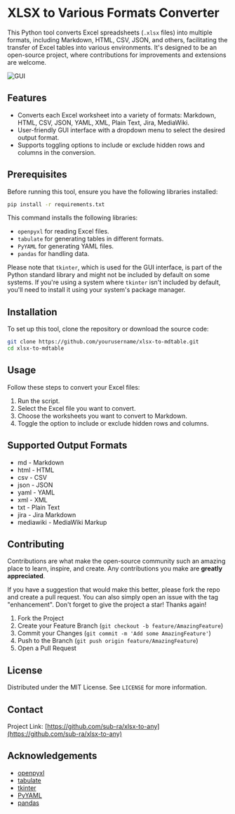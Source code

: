 # XLSX to Various Formats Converter

This Python tool converts Excel spreadsheets (`.xlsx` files) into multiple formats, including Markdown, HTML, CSV, JSON, and others, facilitating the transfer of Excel tables into various environments. It's designed to be an open-source project, where contributions for improvements and extensions are welcome.

![GUI](https://github.com/sub-ra/xlsx-to-any/assets/87712870/8f417c9c-d10e-4941-b3ae-4d4541b1e378)

## Features

- Converts each Excel worksheet into a variety of formats: Markdown, HTML, CSV, JSON, YAML, XML, Plain Text, Jira, MediaWiki.
- User-friendly GUI interface with a dropdown menu to select the desired output format.
- Supports toggling options to include or exclude hidden rows and columns in the conversion.

## Prerequisites

Before running this tool, ensure you have the following libraries installed:

```bash
pip install -r requirements.txt
```

This command installs the following libraries:

- `openpyxl` for reading Excel files.
- `tabulate` for generating tables in different formats.
- `PyYAML` for generating YAML files.
- `pandas` for handling data.

Please note that `tkinter`, which is used for the GUI interface, is part of the Python standard library and might not be included by default on some systems. If you're using a system where `tkinter` isn't included by default, you'll need to install it using your system's package manager.

## Installation

To set up this tool, clone the repository or download the source code:

```bash
git clone https://github.com/yourusername/xlsx-to-mdtable.git
cd xlsx-to-mdtable
```

## Usage

Follow these steps to convert your Excel files:

1. Run the script.
2. Select the Excel file you want to convert.
3. Choose the worksheets you want to convert to Markdown.
4. Toggle the option to include or exclude hidden rows and columns.

## Supported Output Formats
- md - Markdown
- html - HTML
- csv - CSV
- json - JSON
- yaml - YAML
- xml - XML
- txt - Plain Text
- jira - Jira Markdown
- mediawiki - MediaWiki Markup

## Contributing

Contributions are what make the open-source community such an amazing place to learn, inspire, and create. Any contributions you make are **greatly appreciated**.

If you have a suggestion that would make this better, please fork the repo and create a pull request. You can also simply open an issue with the tag "enhancement".
Don't forget to give the project a star! Thanks again!

1. Fork the Project
2. Create your Feature Branch (`git checkout -b feature/AmazingFeature`)
3. Commit your Changes (`git commit -m 'Add some AmazingFeature'`)
4. Push to the Branch (`git push origin feature/AmazingFeature`)
5. Open a Pull Request

## License

Distributed under the MIT License. See `LICENSE` for more information.

## Contact

Project Link: [https://github.com/sub-ra/xlsx-to-any](https://github.com/sub-ra/xlsx-to-any)

## Acknowledgements

- [openpyxl](https://openpyxl.readthedocs.io/en/stable/)
- [tabulate](https://pypi.org/project/tabulate/)
- [tkinter](https://docs.python.org/3/library/tkinter.html)
- [PyYAML](https://pyyaml.org/)
- [pandas](https://pandas.pydata.org/)
